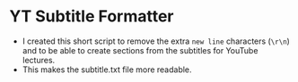 # YT Subtitle Formatter
- I created this short script to remove the extra `new line` characters (`\r\n`) and to be able to create sections from the subtitles for YouTube lectures.
- This makes the subtitle.txt file more readable.
